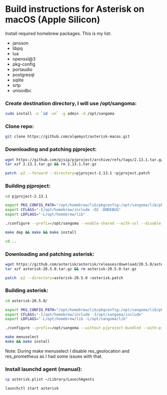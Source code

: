 # Build instructions for Asterisk on macOS (Apple Silicon)

Install required homebrew packages. This is my list:
- jansson
- libpq
- lua
- openssl@3
- pkg-config
- portaudio
- postgresql
- sqlite
- srtp
- unixodbc

### Create destination directory, I will use /opt/sangoma:
```bash
sudo install -o `id -un` -g admin -d /opt/sangoma
```

### Clone repo:
```bash
git clone https://github.com/alqemyst/asterisk-macos.git
```

### Downloading and patching pjproject:
```bash
wget https://github.com/pjsip/pjproject/archive/refs/tags/2.13.1.tar.gz
tar xzf 2.13.1.tar.gz && rm 2.13.1.tar.gz

patch -p2 --forward --directory=pjproject-2.13.1 <pjproject.patch
```

### Building pjproject:
```bash
cd pjproject-2.13.1

export PKG_CONFIG_PATH="/opt/homebrew/lib/pkgconfig:/opt/sangoma/lib/pkgconfig"
export CFLAGS="-I/opt/homebrew/include -O2 -DNDEBUG"
export LDFLAGS="-L/opt/homebrew/lib"

./configure --prefix=/opt/sangoma --enable-shared --with-ssl --disable-resample --disable-video --disable-opencore-amr --disable-speex-codec --disable-speex-aec --disable-bcg729 --disable-gsm-codec --disable-ilbc-codec --disable-l16-codec --disable-g711-codec --disable-g722-codec --disable-g7221-codec --disable-opencore-amr --disable-silk --disable-opus --disable-video --disable-v4l2 --disable-sound --disable-ext-sound --disable-sdl --disable-libyuv --disable-ffmpeg --disable-openh264 --disable-ipp --disable-libwebrtc --with-external-pa --with-external-srtp

make dep && make && make install

cd ..
```

### Downloading and patching asterisk:
```bash
wget https://github.com/asterisk/asterisk/releases/download/20.5.0/asterisk-20.5.0.tar.gz
tar xzf asterisk-20.5.0.tar.gz && rm asterisk-20.5.0.tar.gz

patch -p2 --directory=asterisk-20.5.0 <asterisk.patch
```

### Building asterisk:
```bash
cd asterisk-20.5.0/

export PKG_CONFIG_PATH="/opt/homebrew/lib/pkgconfig:/opt/sangoma/lib/pkgconfig"
export CFLAGS="-I/opt/homebrew/include -I/opt/sangoma/include"
export LDFLAGS="-L/opt/homebrew/lib -L/opt/sangoma/lib"

./configure --prefix=/opt/sangoma --without-pjproject-bundled --with-pjproject --without-iodbc --with-unixodbc=/opt/homebrew/opt/unixodbc/lib --with-sqlite3=/opt/homebrew/opt/sqlite/lib

make menuselect
make && make install
```
Note: During make menuselect I disable res_geolocation and res_prometheus as I had some issues with that.

### Install launchd agent (manual):
```bash
cp asterisk.plist ~/Library/LaunchAgents

launchctl start asterisk
```
